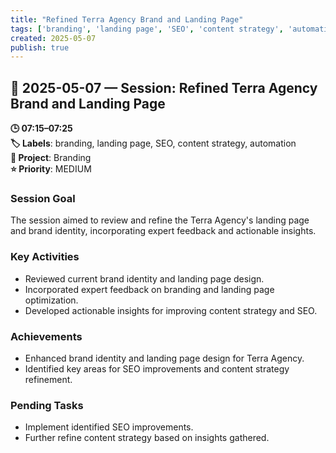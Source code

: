```yaml
---
title: "Refined Terra Agency Brand and Landing Page"
tags: ['branding', 'landing page', 'SEO', 'content strategy', 'automation']
created: 2025-05-07
publish: true
---
```


## 📅 2025-05-07 — Session: Refined Terra Agency Brand and Landing Page

**🕒 07:15–07:25**  
**🏷️ Labels**: branding, landing page, SEO, content strategy, automation  
**📂 Project**: Branding  
**⭐ Priority**: MEDIUM  


### Session Goal
The session aimed to review and refine the Terra Agency's landing page and brand identity, incorporating expert feedback and actionable insights.

### Key Activities
- Reviewed current brand identity and landing page design.
- Incorporated expert feedback on branding and landing page optimization.
- Developed actionable insights for improving content strategy and SEO.

### Achievements
- Enhanced brand identity and landing page design for Terra Agency.
- Identified key areas for SEO improvements and content strategy refinement.

### Pending Tasks
- Implement identified SEO improvements.
- Further refine content strategy based on insights gathered.
